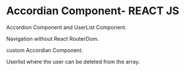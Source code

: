 # Accordian Component- REACT JS

Accordion Component and UserList Component.

Navigation without React RouterDom.

custom Accordian Component.

Userlist where the user can be deleted from the array.


